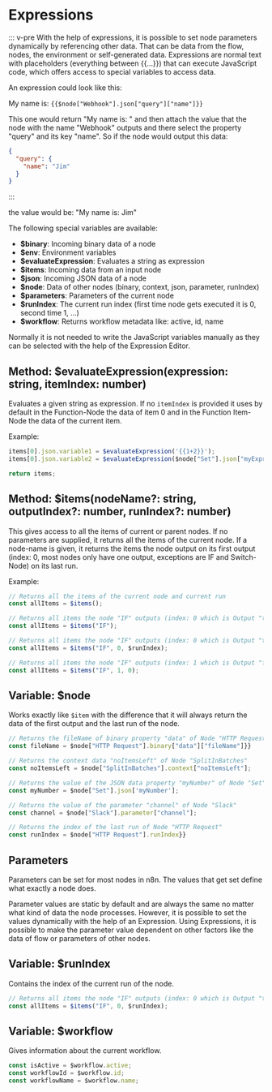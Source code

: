 # Expressions

::: v-pre
With the help of expressions, it is possible to set node parameters dynamically by referencing other data. That can be data from the flow, nodes, the environment or self-generated data. Expressions are normal text with placeholders (everything between {{...}}) that can execute JavaScript code, which offers access to special variables to access data.

An expression could look like this:

My name is: `{{$node["Webhook"].json["query"]["name"]}}`

This one would return "My name is: " and then attach the value that the node with the name "Webhook" outputs and there select the property "query" and its key "name". So if the node would output this data:

```json
{
  "query": {
    "name": "Jim"
  }
}
```
:::

the value would be: "My name is: Jim"

The following special variables are available:

 - **$binary**: Incoming binary data of a node
 - **$env**: Environment variables
 - **$evaluateExpression**: Evaluates a string as expression
 - **$items**: Incoming data from an input node
 - **$json**: Incoming JSON data of a node
 - **$node**: Data of other nodes (binary, context, json, parameter, runIndex)
 - **$parameters**: Parameters of the current node
 - **$runIndex**: The current run index (first time node gets executed it is 0, second time 1, ...)
 - **$workflow**: Returns workflow metadata like: active, id, name


Normally it is not needed to write the JavaScript variables manually as they can be selected with the help of the Expression Editor.


## Method: $evaluateExpression(expression: string, itemIndex: number)

Evaluates a given string as expression.
If no `itemIndex` is provided it uses by default in the Function-Node the data of item 0 and
in the Function Item-Node the data of the current item.

Example:

```javascript
items[0].json.variable1 = $evaluateExpression('{{1+2}}');
items[0].json.variable2 = $evaluateExpression($node["Set"].json["myExpression"], 1);

return items;
```


## Method: $items(nodeName?: string, outputIndex?: number, runIndex?: number)

This gives access to all the items of current or parent nodes. If no parameters are supplied,
it returns all the items of the current node.
If a node-name is given, it returns the items the node output on its first output
(index: 0, most nodes only have one output, exceptions are IF and Switch-Node) on
its last run.

Example:

```typescript
// Returns all the items of the current node and current run
const allItems = $items();

// Returns all items the node "IF" outputs (index: 0 which is Output "true" of its most recent run)
const allItems = $items("IF");

// Returns all items the node "IF" outputs (index: 0 which is Output "true" of the same run as current node)
const allItems = $items("IF", 0, $runIndex);

// Returns all items the node "IF" outputs (index: 1 which is Output "false" of run 0 which is the first run)
const allItems = $items("IF", 1, 0);
```


## Variable: $node

Works exactly like `$item` with the difference that it will always return the data of the first output and
the last run of the node.

```typescript
// Returns the fileName of binary property "data" of Node "HTTP Request"
const fileName = $node["HTTP Request"].binary["data"]["fileName"]}}

// Returns the context data "noItemsLeft" of Node "SplitInBatches"
const noItemsLeft = $node["SplitInBatches"].context["noItemsLeft"];

// Returns the value of the JSON data property "myNumber" of Node "Set"
const myNumber = $node["Set"].json['myNumber'];

// Returns the value of the parameter "channel" of Node "Slack"
const channel = $node["Slack"].parameter["channel"];

// Returns the index of the last run of Node "HTTP Request"
const runIndex = $node["HTTP Request"].runIndex}}
```

## Parameters

Parameters can be set for most nodes in n8n. The values that get set define what exactly a node does.

Parameter values are static by default and are always the same no matter what kind of data the node processes. However, it is possible to set the values dynamically with the help of an Expression. Using Expressions, it is possible to make the parameter value dependent on other factors like the data of flow or parameters of other nodes.


## Variable: $runIndex

Contains the index of the current run of the node.

```typescript
// Returns all items the node "IF" outputs (index: 0 which is Output "true" of the same run as current node)
const allItems = $items("IF", 0, $runIndex);
```


## Variable: $workflow

Gives information about the current workflow.

```typescript
const isActive = $workflow.active;
const workflowId = $workflow.id;
const workflowName = $workflow.name;
```
